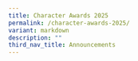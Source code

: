 ```yaml
---
title: Character Awards 2025
permalink: /character-awards-2025/
variant: markdown
description: ""
third_nav_title: Announcements
---
```

